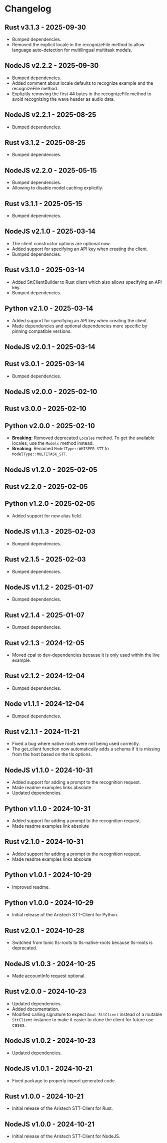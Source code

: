 # Changelog

## Rust v3.1.3 - 2025-09-30
- Bumped dependencies.
- Removed the explicit locale in the recognizeFile method to allow language auto-detection for multilingual multitask models.

## NodeJS v2.2.2 - 2025-09-30
- Bumped dependencies.
- Added comment about locale defaults to recognize example and the recognizeFile method.
- Explizitly removing the first 44 bytes in the recognizeFile method to avoid recognizing the wave header as audio data.

## NodeJS v2.2.1 - 2025-08-25
- Bumped dependencies.
## Rust v3.1.2 - 2025-08-25
- Bumped dependencies.

## NodeJS v2.2.0 - 2025-05-15
- Bumped dependencies.
- Allowing to disable model caching explicitly.
## Rust v3.1.1 - 2025-05-15
- Bumped dependencies.

## NodeJS v2.1.0 - 2025-03-14
- The client constructor options are optional now.
- Added support for specifying an API key when creating the client.
- Bumped dependencies.
## Rust v3.1.0 - 2025-03-14
- Added SttClientBuilder to Rust client which also allows specifying an API key.
- Bumped dependencies.
## Python v2.1.0 - 2025-03-14
- Added support for specifying an API key when creating the client.
- Made dependencies and optional dependencies more specific by pinning compatible versions.

## NodeJS v2.0.1 - 2025-03-14
## Rust v3.0.1 - 2025-03-14
- Bumped dependencies.

## NodeJS v2.0.0 - 2025-02-10
## Rust v3.0.0 - 2025-02-10
## Python v2.0.0 - 2025-02-10
- **Breaking:** Removed deprecated `Locales` method. To get the available locales, use the `Models` method instead.
- **Breaking**: Renamed `ModelType::WHISPER_STT` to `ModelType::MULTITASK_STT`.

## NodeJS v1.2.0 - 2025-02-05
## Rust v2.2.0 - 2025-02-05
## Python v1.2.0 - 2025-02-05
- Added support for new alias field.

## NodeJS v1.1.3 - 2025-02-03
- Bumped dependencies.
## Rust v2.1.5 - 2025-02-03
- Bumped dependencies.

## NodeJS v1.1.2 - 2025-01-07
- Bumped dependencies.
## Rust v2.1.4 - 2025-01-07
- Bumped dependencies.


## Rust v2.1.3 - 2024-12-05
- Moved cpal to dev-dependencies because it is only used within the live example.

## Rust v2.1.2 - 2024-12-04
- Bumped dependencies.
## Node v1.1.1 - 2024-12-04
- Bumped dependencies.

## Rust v2.1.1 - 2024-11-21
- Fixed a bug where native roots were not being used correctly.
- The get_client function now automatically adds a schema if it is missing from the host based on the tls options.

## NodeJS v1.1.0 - 2024-10-31
- Added support for adding a prompt to the recognition request.
- Made readme examples links absolute
- Updated dependencies.
## Python v1.1.0 - 2024-10-31
- Added support for adding a prompt to the recognition request.
- Made readme examples link absolute
## Rust v2.1.0 - 2024-10-31
- Added support for adding a prompt to the recognition request.
- Made readme examples links absolute

## Python v1.0.1 - 2024-10-29
- Improved readme.

## Python v1.0.0 - 2024-10-29
- Initial release of the Aristech STT-Client for Python.

## Rust v2.0.1 - 2024-10-28
- Switched from tonic tls-roots to tls-native-roots because tls-roots is deprecated.

## NodeJS v1.0.3 - 2024-10-25
- Made accountInfo request optional.

## Rust v2.0.0 - 2024-10-23
- Updated dependencies.
- Added documentation.
- Modified calling signature to expect `&mut SttClient` instead of a mutable `SttClient` instance to make it easier to clone the client for future use cases.
## NodeJS v1.0.2 - 2024-10-23
- Updated dependencies.

## NodeJS v1.0.1 - 2024-10-21
- Fixed package to properly import generated code.

## Rust v1.0.0 - 2024-10-21
- Initial release of the Aristech STT-Client for Rust.
## NodeJS v1.0.0 - 2024-10-21
- Initial release of the Aristech STT-Client for NodeJS.